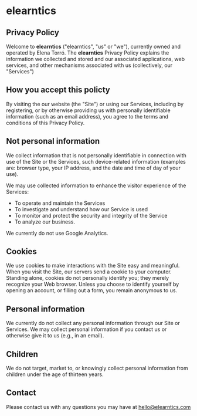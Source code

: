 # elearntics

## Privacy Policy

Welcome to **elearntics** ("elearntics", "us" or "we"), currently owned and operated by Elena Torró. The **elearntics** Privacy Policy explains the information we collected and stored and our associated applications, web services, and other mechanisms associated with us (collectively, our "Services")

## How you accept this policty

By visiting the our website (the "Site") or using our Services, including by registering, or by otherwise providing us with personally identifiable information (such as an email address), you agree to the terms and conditions of this Privacy Policy.

## Not personal information

We collect information that is not personally identifiable in connection with use of the Site or the Services, such device-related information (examples are: browser type, your IP address, and the date and time of day of your use).

We may use collected information to enhance the visitor experience of the Services:
  * To operate and maintain the Services
  * To investigate and understand how our Service is used
  * To monitor and protect the security and integrity of the Service
  * To analyze our business.

We currently do not use Google Analytics.

## Cookies

We use cookies to make interactions with the Site easy and meaningful. When you visit the Site, our servers send a cookie to your computer. Standing alone, cookies do not personally identify you; they merely recognize your Web browser. Unless you choose to identify yourself by opening an account, or filling out a form, you remain anonymous to us.

## Personal information

We currently do not collect any personal information through our Site or Services. We may collect personal information if you contact us or otherwise give it to us (e.g., in an email).

## Children

We do not target, market to, or knowingly collect personal information from children under the age of thirteen years.


## Contact

Please contact us with any questions you may have at hello@elearntics.com
